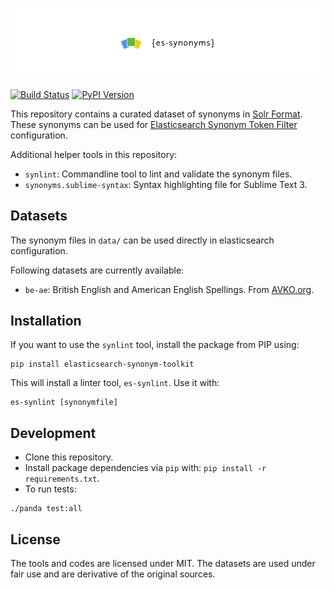 ![Elasticsearch Synonyms](docs/banner.png)

[![Build Status][travis-img-url]][travis-href]
[![PyPI Version][pypi-v-shield-url]][pypi-href]

This repository contains a curated dataset of synonyms in [Solr Format][1]. These
synonyms can be used for [Elasticsearch Synonym Token Filter][2] configuration.

Additional helper tools in this repository:

- `synlint`: Commandline tool to lint and validate the synonym files.
- `synonyms.sublime-syntax`: Syntax highlighting file for Sublime Text 3.


## Datasets

The synonym files in `data/` can be used directly in elasticsearch configuration.

Following datasets are currently available:
- `be-ae`: British English and American English Spellings. From [AVKO.org](https://to.noop.pw/2sNor7C).

## Installation

If you want to use the `synlint` tool, install the package from PIP using:
```shell
pip install elasticsearch-synonym-toolkit
```

This will install a linter tool, `es-synlint`. Use it with:

```shell
es-synlint [synonymfile]
```

## Development

- Clone this repository.
- Install package dependencies via `pip` with: `pip install -r requirements.txt`.
- To run tests:
```shell
./panda test:all
```

## License

The tools and codes are licensed under MIT.
The datasets are used under fair use and are derivative of the original sources. 

[1]: https://cwiki.apache.org/confluence/display/solr/Filter+Descriptions#FilterDescriptions-SynonymFilter
[2]: https://www.elastic.co/guide/en/elasticsearch/reference/current/analysis-synonym-tokenfilter.html#analysis-synonym-tokenfilter
[travis-img-url]: https://travis-ci.org/prashnts/elasticsearch-synonyms.svg?branch=master
[travis-href]: https://travis-ci.org/prashnts/elasticsearch-synonyms
[pypi-href]: https://pypi.python.org/pypi/elasticsearch-synonym-toolkit
[pypi-v-shield-url]: https://img.shields.io/pypi/v/elasticsearch-synonym-toolkit.svg
